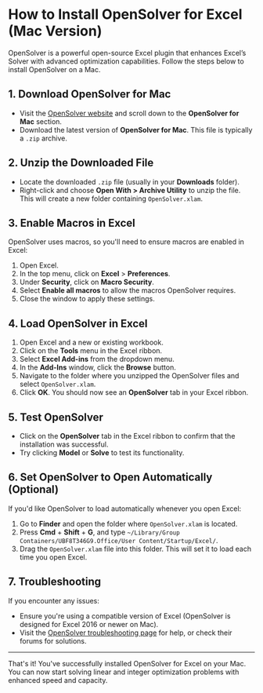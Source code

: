# How to Install OpenSolver for Excel (Mac Version)

OpenSolver is a powerful open-source Excel plugin that enhances Excel’s Solver with advanced optimization capabilities. Follow the steps below to install OpenSolver on a Mac.

## 1. Download OpenSolver for Mac

- Visit the [OpenSolver website](https://opensolver.org/download/) and scroll down to the **OpenSolver for Mac** section.
- Download the latest version of **OpenSolver for Mac**. This file is typically a `.zip` archive.

## 2. Unzip the Downloaded File

- Locate the downloaded `.zip` file (usually in your **Downloads** folder).
- Right-click and choose **Open With > Archive Utility** to unzip the file. This will create a new folder containing `OpenSolver.xlam`.

## 3. Enable Macros in Excel

OpenSolver uses macros, so you'll need to ensure macros are enabled in Excel:

1. Open Excel.
2. In the top menu, click on **Excel** > **Preferences**.
3. Under **Security**, click on **Macro Security**.
4. Select **Enable all macros** to allow the macros OpenSolver requires.
5. Close the window to apply these settings.

## 4. Load OpenSolver in Excel

1. Open Excel and a new or existing workbook.
2. Click on the **Tools** menu in the Excel ribbon.
3. Select **Excel Add-ins** from the dropdown menu.
4. In the **Add-Ins** window, click the **Browse** button.
5. Navigate to the folder where you unzipped the OpenSolver files and select `OpenSolver.xlam`.
6. Click **OK**. You should now see an **OpenSolver** tab in your Excel ribbon.

## 5. Test OpenSolver

- Click on the **OpenSolver** tab in the Excel ribbon to confirm that the installation was successful.
- Try clicking **Model** or **Solve** to test its functionality.

## 6. Set OpenSolver to Open Automatically (Optional)

If you'd like OpenSolver to load automatically whenever you open Excel:
1. Go to **Finder** and open the folder where `OpenSolver.xlam` is located.
2. Press **Cmd** + **Shift** + **G**, and type `~/Library/Group Containers/UBF8T346G9.Office/User Content/Startup/Excel/`.
3. Drag the `OpenSolver.xlam` file into this folder. This will set it to load each time you open Excel.

## 7. Troubleshooting

If you encounter any issues:

- Ensure you're using a compatible version of Excel (OpenSolver is designed for Excel 2016 or newer on Mac).
- Visit the [OpenSolver troubleshooting page](https://opensolver.org/faq/) for help, or check their forums for solutions.

---

That's it! You've successfully installed OpenSolver for Excel on your Mac. You can now start solving linear and integer optimization problems with enhanced speed and capacity.